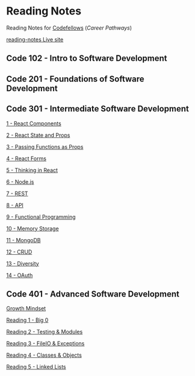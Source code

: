 # Reading Notes

Reading Notes for [Codefellows](https://codefellows.github.io/common_curriculum/prep_work/Setup_Readings) (_Career Pathways_)

[reading-notes Live site](https://idcargill.github.io/reading-notes/)

## Code 102 - Intro to Software Development

## Code 201 - Foundations of Software Development

## Code 301 - Intermediate Software Development

[1 - React Components](https://idcargill.github.io/reading-notes/Code301/Read01_ReactComponents)

[2 - React State and Props](https://idcargill.github.io/reading-notes/Code301/Read02_State_Props)

[3 - Passing Functions as Props](https://idcargill.github.io/reading-notes/Code301/Read03_Passing_Props)

[4 - React Forms](https://idcargill.github.io/reading-notes/Code301/Read04_React_Forms)

[5 - Thinking in React](https://idcargill.github.io/reading-notes/Code301/Read05_Thinking_React)

[6 - Node.js](https://idcargill.github.io/reading-notes/Code301/Read06_Node)

[7 - REST](https://idcargill.github.io/reading-notes/Code301/Read07_REST)

[8 - API](https://idcargill.github.io/reading-notes/Code301/Read08_API)

[9 - Functional Programming](https://idcargill.github.io/reading-notes/Code301/Read09_Functional_Programming)

[10 - Memory Storage](https://idcargill.github.io/reading-notes/Code301/Read10_Memory_Storage)

[11 - MongoDB](https://idcargill.github.io/reading-notes/Code301/Read11_MongoDB)

[12 - CRUD](https://idcargill.github.io/reading-notes/Code301/Read12_CRUD)

[13 - Diversity](https://idcargill.github.io/reading-notes/Code301/Read13_Diversity)

[14 - OAuth](https://idcargill.github.io/reading-notes/Code301/Read14_OAuth)

## Code 401 - Advanced Software Development

[Growth Mindset](https://idcargill.github.io/reading-notes/Code401/Read00_Mindset)

[Reading 1 - Big 0](https://idcargill.github.io/reading-notes/Code401/Read01)

[Reading 2 - Testing & Modules](https://idcargill.github.io/reading-notes/Code401/Read02)

[Reading 3 - FileIO & Exceptions](https://idcargill.github.io/reading-notes/Code401/Read03)

[Reading 4 - Classes & Objects](https://idcargill.github.io/reading-notes/Code401/Read04)

[Reading 5 - Linked Lists](https://idcargill.github.io/reading-notes/Code401/Read05)

<!-- [Reading 6 - FileIO & Exceptions](https://idcargill.github.io/reading-notes/Code401/Read06)

[Reading 7 - FileIO & Exceptions](https://idcargill.github.io/reading-notes/Code401/Read07)

[Reading 8 - FileIO & Exceptions](https://idcargill.github.io/reading-notes/Code401/Read08)

[Reading 9 - FileIO & Exceptions](https://idcargill.github.io/reading-notes/Code401/Read09)

[Reading 10 - FileIO & Exceptions](https://idcargill.github.io/reading-notes/Code401/Read10)

[Reading 11 - FileIO & Exceptions](https://idcargill.github.io/reading-notes/Code401/Read11)

[Reading 12 - FileIO & Exceptions](https://idcargill.github.io/reading-notes/Code401/Read12)

[Reading 13 - FileIO & Exceptions](https://idcargill.github.io/reading-notes/Code401/Read13) -->
